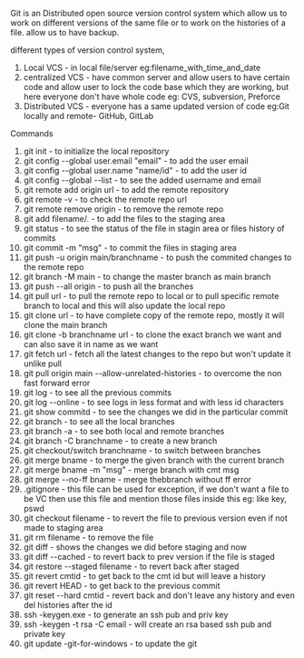 Git is an Distributed open source version control system which allow us to work on different versions of the same file or to work on the histories of a file. allow us to have backup.

different types of version control system,
 1. Local VCS - in local file/server eg:filename_with_time_and_date
 2. centralized VCS - have common server and allow users to have certain code and allow user to lock the code base which they are working, but here everyone don't have whole code eg: CVS, subversion, Preforce
 3. Distributed VCS - everyone has a same updated version of code eg:Git locally and remote- GitHub, GitLab

Commands
1. git init - to initialize the local repository
2. git config --global user.email "email" - to add the user email
3. git config --global user.name "name/id" - to add the user id
4. git config --global --list - to see the added username and email
5. git remote add origin url - to add the remote repository
6. git remote -v - to check the remote repo url
7. git remote remove origin - to remove the remote repo
8. git add filename/. - to add the files to the staging area
9. git status - to see the status of the file in stagin area or files history of commits
10. git commit -m "msg" - to commit the files in staging area
11. git push -u origin main/branchname - to push the commited changes to the remote repo
12. git branch -M main - to change the master branch as main branch
13. git push --all origin - to push all the branches
14. git pull url  - to pull the remote repo to local or to pull specific remote branch to local and this will also update the local repo
15. git clone url - to have complete copy of the remote repo, mostly it will clone the main branch
16. git clone -b branchname url - to clone the exact branch we want and can also save it in name as we want
17. git fetch url - fetch all the latest changes to the repo but won't update it unlike pull
18. git pull origin main --allow-unrelated-histories - to overcome the non fast forward error
19. git log - to see all the previous commits
20. git log --online - to see logs in less format and with less id characters
21. git show commitd - to see the changes we did in the particular commit
22. git branch - to see all the local branches
23. git branch -a - to see both local and remote branches
24. git branch -C branchname - to create a new branch
25. git checkout/switch branchname - to switch between branches
26. git merge bname - to merge the given branch with the current branch
27. git merge bname -m "msg" - merge branch with cmt msg
28. git merge --no-ff bname - merge thebbranch without ff error
29. .gitignore - this file can be used for exception, if we don't want a file to be VC then use this file and mention those files inside this eg: like key, pswd
30. git checkout filename - to revert the file to previous version even if not made to staging area
31. git rm filename - to remove the file
32. git diff - shows the changes we did before staging and now
33. git diff --cached - to revert back to prev version if the file is staged
34. git restore --staged filename - to revert back after staged
35. git revert cmtid - to get back to the cmt id but will leave a history
36. git revert HEAD - to get back to the previous commit
37. git reset --hard cmtid - revert back and don't leave any history and even del histories after the id
38. ssh -keygen.exe - to generate an ssh pub and priv key
39. ssh -keygen -t rsa -C email - will create an rsa based ssh pub and private key
40. git update -git-for-windows - to update the git